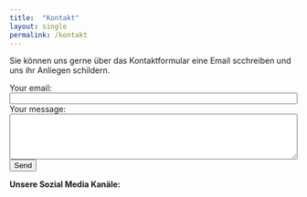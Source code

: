 ```yaml
---
title:  "Kontakt"
layout: single
permalink: /kontakt
---
```


Sie können uns gerne über das Kontaktformular eine Email scchreiben und uns ihr Anliegen schildern. 

<style>
  .form-container { max-width: 100%; }
  .form-container input { position: relative; top: 0; left: 0; width: 100%; height: 20px; padding: 0 ; }
  .form-container textarea { position: relative; top: 0; left: 0; width: 100%; height: 80px; padding: 0; }
</style>
<form action="https://formspree.io/f/xgeronze" method="POST" class="form-container">
  <label>Your email:</label><br />
  <input type="text" name="_replyto" />
  <label>Your message:</label><br />
  <textarea name="message"></textarea>
  <button type="submit">Send</button>
</form>

<p> </p>

<b> Unsere Sozial Media Kanäle:<b>

